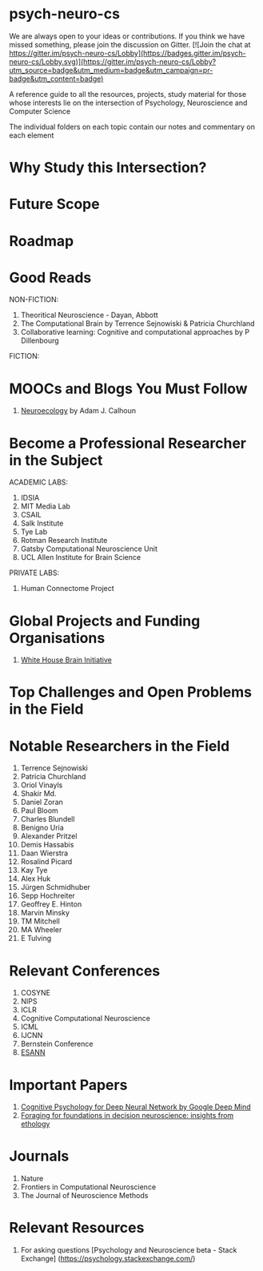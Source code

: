 # psych-neuro-cs
We are always open to your ideas or contributions. If you think we have missed something, please join the discussion on Gitter. 
[![Join the chat at https://gitter.im/psych-neuro-cs/Lobby](https://badges.gitter.im/psych-neuro-cs/Lobby.svg)](https://gitter.im/psych-neuro-cs/Lobby?utm_source=badge&utm_medium=badge&utm_campaign=pr-badge&utm_content=badge) 


A reference guide to all the resources, projects, study material for those whose interests lie on the intersection of Psychology, Neuroscience and Computer Science 

The individual folders on each topic contain our notes and commentary on each element

# Why Study this Intersection? 

# Future Scope 

# Roadmap

# Good Reads 

NON-FICTION:
1. Theoritical Neuroscience - Dayan, Abbott
2. The Computational Brain by Terrence Sejnowiski & Patricia Churchland
3. Collaborative learning: Cognitive and computational approaches by P Dillenbourg

FICTION:

# MOOCs and Blogs You Must Follow

1. [Neuroecology](https://neuroecology.wordpress.com/) by Adam J. Calhoun 

# Become a Professional Researcher in the Subject 

ACADEMIC LABS:

1. IDSIA	
2. MIT Media Lab	
3. CSAIL	
4. Salk Institute	
5. Tye Lab	
6. Rotman Research Institute	
7. Gatsby Computational Neuroscience Unit
8. UCL	Allen Institute for Brain Science	

PRIVATE LABS: 

1. Human Connectome Project

# Global Projects and Funding Organisations

1. [White House Brain Initiative](http://www.braininitiative.org/)

# Top Challenges and Open Problems in the Field

# Notable Researchers in the Field
1. Terrence Sejnowiski	
2. Patricia Churchland	
3. Oriol Vinayls	
4. Shakir Md.	
5. Daniel Zoran	
6. Paul Bloom	
7. Charles Blundell	
8. Benigno Uria	
9. Alexander Pritzel	
10. Demis Hassabis	
11. Daan Wierstra	
12. Rosalind Picard	
13. Kay Tye	
14. Alex Huk	
15. Jürgen Schmidhuber	
16. Sepp Hochreiter	
17. Geoffrey E. Hinton	
18. Marvin Minsky	
19. TM Mitchell	
20. MA Wheeler	
21. E Tulving

# Relevant Conferences
1. COSYNE	
2. NIPS	
3. ICLR	
4. Cognitive Computational Neuroscience	
5. ICML	
6. IJCNN	
7. Bernstein Conference
8. [ESANN](https://www.elen.ucl.ac.be/esann/)

# Important Papers 
1. [Cognitive Psychology for Deep Neural Network by Google Deep Mind](https://arxiv.org/abs/1706.08606)
2. [Foraging for foundations in decision neuroscience: insights from ethology](https://www.nature.com/articles/s41583-018-0010-7)

# Journals
1. Nature
2. Frontiers in Computational Neuroscience	
3. The Journal of Neuroscience Methods

# Relevant Resources
1. For asking questions [Psychology and Neuroscience beta - Stack Exchange] (https://psychology.stackexchange.com/)
